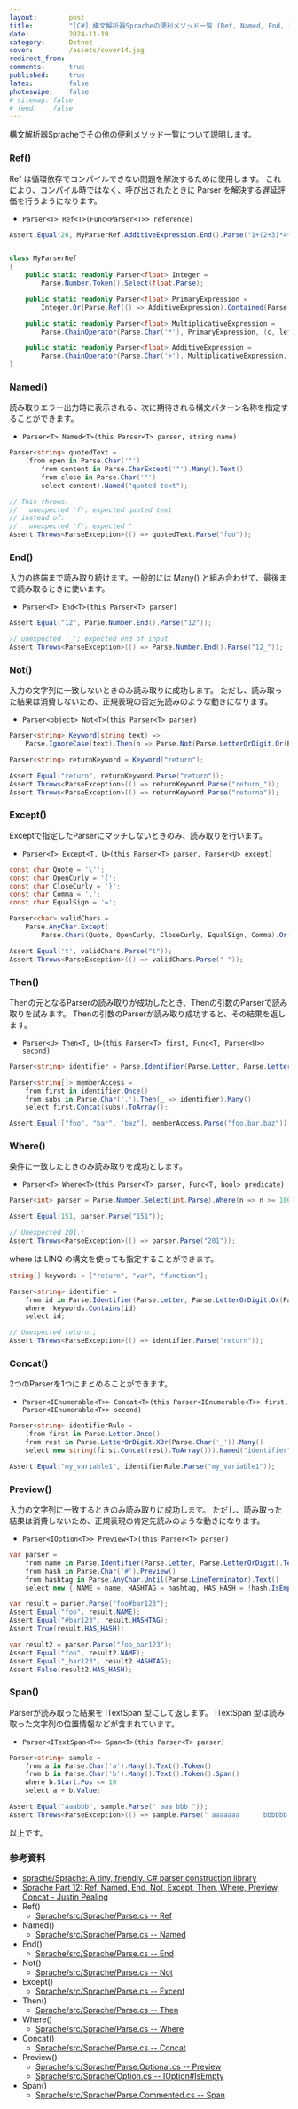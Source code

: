 ```yaml
---
layout:        post
title:         "[C#] 構文解析器Spracheの便利メソッド一覧 (Ref, Named, End, Not, Except, Then, Where, Preview, Concat)"
date:          2024-11-19
category:      Dotnet
cover:         /assets/cover14.jpg
redirect_from:
comments:      true
published:     true
latex:         false
photoswipe:    false
# sitemap: false
# feed:    false
---
```


構文解析器Spracheでその他の便利メソッド一覧について説明します。


### Ref()

Ref は循環依存でコンパイルできない問題を解決するために使用します。
これにより、コンパイル時ではなく、呼び出されたときに Parser を解決する遅延評価を行うようになります。

- `Parser<T> Ref<T>(Func<Parser<T>> reference)`

```csharp
Assert.Equal(26, MyParserRef.AdditiveExpression.End().Parse("1+(2+3)*4+5"));


class MyParserRef
{
    public static readonly Parser<float> Integer =
        Parse.Number.Token().Select(float.Parse);

    public static readonly Parser<float> PrimaryExpression =
        Integer.Or(Parse.Ref(() => AdditiveExpression).Contained(Parse.Char('('), Parse.Char(')')));

    public static readonly Parser<float> MultiplicativeExpression =
        Parse.ChainOperator(Parse.Char('*'), PrimaryExpression, (c, left, right) => left * right);

    public static readonly Parser<float> AdditiveExpression =
        Parse.ChainOperator(Parse.Char('+'), MultiplicativeExpression, (c, left, right) => left + right);
}
```


### Named()

読み取りエラー出力時に表示される、次に期待される構文パターン名称を指定することができます。

- `Parser<T> Named<T>(this Parser<T> parser, string name)`

```csharp
Parser<string> quotedText =
    (from open in Parse.Char('"')
        from content in Parse.CharExcept('"').Many().Text()
        from close in Parse.Char('"')
        select content).Named("quoted text");

// This throws:
//   unexpected 'f'; expected quoted text
// instead of:
//   unexpected 'f'; expected "
Assert.Throws<ParseException>(() => quotedText.Parse("foo"));
```


### End()

入力の終端まで読み取り続けます。一般的には Many() と組み合わせて、最後まで読み取るときに使います。

- `Parser<T> End<T>(this Parser<T> parser)`

```csharp
Assert.Equal("12", Parse.Number.End().Parse("12"));

// unexpected '_'; expected end of input
Assert.Throws<ParseException>(() => Parse.Number.End().Parse("12_"));
```


### Not()

入力の文字列に一致しないときのみ読み取りに成功します。
ただし、読み取った結果は消費しないため、正規表現の否定先読みのような動きになります。

- `Parser<object> Not<T>(this Parser<T> parser)`

```csharp
Parser<string> Keyword(string text) =>
    Parse.IgnoreCase(text).Then(n => Parse.Not(Parse.LetterOrDigit.Or(Parse.Char('_')))).Return(text);

Parser<string> returnKeyword = Keyword("return");

Assert.Equal("return", returnKeyword.Parse("return"));
Assert.Throws<ParseException>(() => returnKeyword.Parse("return_"));
Assert.Throws<ParseException>(() => returnKeyword.Parse("returna"));
```


### Except()

Exceptで指定したParserにマッチしないときのみ、読み取りを行います。

- `Parser<T> Except<T, U>(this Parser<T> parser, Parser<U> except)`

```csharp
const char Quote = '\'';
const char OpenCurly = '{';
const char CloseCurly = '}';
const char Comma = ',';
const char EqualSign = '=';

Parser<char> validChars =
    Parse.AnyChar.Except(
        Parse.Chars(Quote, OpenCurly, CloseCurly, EqualSign, Comma).Or(Parse.WhiteSpace));

Assert.Equal('t', validChars.Parse("t"));
Assert.Throws<ParseException>(() => validChars.Parse(" "));
```


### Then()

Thenの元となるParserの読み取りが成功したとき、Thenの引数のParserで読み取りを試みます。
Thenの引数のParserが読み取り成功すると、その結果を返します。

- `Parser<U> Then<T, U>(this Parser<T> first, Func<T, Parser<U>> second)`

```csharp
Parser<string> identifier = Parse.Identifier(Parse.Letter, Parse.LetterOrDigit);

Parser<string[]> memberAccess =
    from first in identifier.Once()
    from subs in Parse.Char('.').Then(_ => identifier).Many()
    select first.Concat(subs).ToArray();

Assert.Equal(["foo", "bar", "baz"], memberAccess.Parse("foo.bar.baz"));
```


### Where()

条件に一致したときのみ読み取りを成功とします。

- `Parser<T> Where<T>(this Parser<T> parser, Func<T, bool> predicate)`

```csharp
Parser<int> parser = Parse.Number.Select(int.Parse).Where(n => n >= 100 && n < 200);

Assert.Equal(151, parser.Parse("151"));

// Unexpected 201.;
Assert.Throws<ParseException>(() => parser.Parse("201"));
```

where は LINQ の構文を使っても指定することができます。

```csharp
string[] keywords = ["return", "var", "function"];

Parser<string> identifier =
    from id in Parse.Identifier(Parse.Letter, Parse.LetterOrDigit.Or(Parse.Char('_')))
    where !keywords.Contains(id)
    select id;

// Unexpected return.;
Assert.Throws<ParseException>(() => identifier.Parse("return"));
```


### Concat()

2つのParserを1つにまとめることができます。

- `Parser<IEnumerable<T>> Concat<T>(this Parser<IEnumerable<T>> first, Parser<IEnumerable<T>> second)`

```csharp
Parser<string> identifierRule =
    (from first in Parse.Letter.Once()
    from rest in Parse.LetterOrDigit.XOr(Parse.Char('_')).Many()
    select new string(first.Concat(rest).ToArray())).Named("identifier");

Assert.Equal("my_variable1", identifierRule.Parse("my_variable1"));
```


### Preview()

入力の文字列に一致するときのみ読み取りに成功します。
ただし、読み取った結果は消費しないため、正規表現の肯定先読みのような動きになります。

- `Parser<IOption<T>> Preview<T>(this Parser<T> parser)`

```csharp
var parser =
    from name in Parse.Identifier(Parse.Letter, Parse.LetterOrDigit).Text()
    from hash in Parse.Char('#').Preview()
    from hashtag in Parse.AnyChar.Until(Parse.LineTerminator).Text()
    select new { NAME = name, HASHTAG = hashtag, HAS_HASH = !hash.IsEmpty };

var result = parser.Parse("foo#bar123");
Assert.Equal("foo", result.NAME);
Assert.Equal("#bar123", result.HASHTAG);
Assert.True(result.HAS_HASH);

var result2 = parser.Parse("foo_bar123");
Assert.Equal("foo", result2.NAME);
Assert.Equal("_bar123", result2.HASHTAG);
Assert.False(result2.HAS_HASH);
```


### Span()

Parserが読み取った結果を ITextSpan 型にして返します。
ITextSpan 型は読み取った文字列の位置情報などが含まれています。

- `Parser<ITextSpan<T>> Span<T>(this Parser<T> parser)`

```csharp
Parser<string> sample =
    from a in Parse.Char('a').Many().Text().Token()
    from b in Parse.Char('b').Many().Text().Token().Span()
    where b.Start.Pos <= 10
    select a + b.Value;

Assert.Equal("aaabbb", sample.Parse(" aaa bbb "));
Assert.Throws<ParseException>(() => sample.Parse(" aaaaaaa      bbbbbb "));
```



以上です。

### 参考資料

- [sprache/Sprache: A tiny, friendly, C# parser construction library](https://github.com/sprache/Sprache)
- [Sprache Part 12: Ref, Named, End, Not, Except, Then, Where, Preview, Concat - Justin Pealing](https://justinpealing.me.uk/post/2021-04-14-sprache12-ref-etc/)
- Ref()
    - [Sprache/src/Sprache/Parse.cs -- Ref](https://github.com/sprache/Sprache/blob/9d1721bb0dea638e35b9bbb2334fea6f99bf778e/src/Sprache/Parse.cs#L387)
- Named()
    - [Sprache/src/Sprache/Parse.cs -- Named](https://github.com/sprache/Sprache/blob/9d1721bb0dea638e35b9bbb2334fea6f99bf778e/src/Sprache/Parse.cs#L459)
- End()
    - [Sprache/src/Sprache/Parse.cs -- End](https://github.com/sprache/Sprache/blob/9d1721bb0dea638e35b9bbb2334fea6f99bf778e/src/Sprache/Parse.cs#L336)
- Not()
    - [Sprache/src/Sprache/Parse.cs -- Not](https://github.com/sprache/Sprache/blob/9d1721bb0dea638e35b9bbb2334fea6f99bf778e/src/Sprache/Parse.cs#L216)
- Except()
    - [Sprache/src/Sprache/Parse.cs -- Except](https://github.com/sprache/Sprache/blob/9d1721bb0dea638e35b9bbb2334fea6f99bf778e/src/Sprache/Parse.cs#L578C23-L578C86)
- Then()
    - [Sprache/src/Sprache/Parse.cs -- Then](https://github.com/sprache/Sprache/blob/9d1721bb0dea638e35b9bbb2334fea6f99bf778e/src/Sprache/Parse.cs#L241)
- Where()
    - [Sprache/src/Sprache/Parse.cs -- Where](https://github.com/sprache/Sprache/blob/9d1721bb0dea638e35b9bbb2334fea6f99bf778e/src/Sprache/Parse.cs#L614)
- Concat()
    - [Sprache/src/Sprache/Parse.cs -- Concat](https://github.com/sprache/Sprache/blob/9d1721bb0dea638e35b9bbb2334fea6f99bf778e/src/Sprache/Parse.cs#L537)
- Preview()
    - [Sprache/src/Sprache/Parse.Optional.cs -- Preview](https://github.com/sprache/Sprache/blob/9d1721bb0dea638e35b9bbb2334fea6f99bf778e/src/Sprache/Parse.Optional.cs#L65)
    - [Sprache/src/Sprache/Option.cs -- IOption\#IsEmpty](https://github.com/sprache/Sprache/blob/9d1721bb0dea638e35b9bbb2334fea6f99bf778e/src/Sprache/Option.cs#L14)
- Span()
    - [Sprache/src/Sprache/Parse.Commented.cs -- Span](https://github.com/sprache/Sprache/blob/9d1721bb0dea638e35b9bbb2334fea6f99bf778e/src/Sprache/Parse.Commented.cs#L30)

